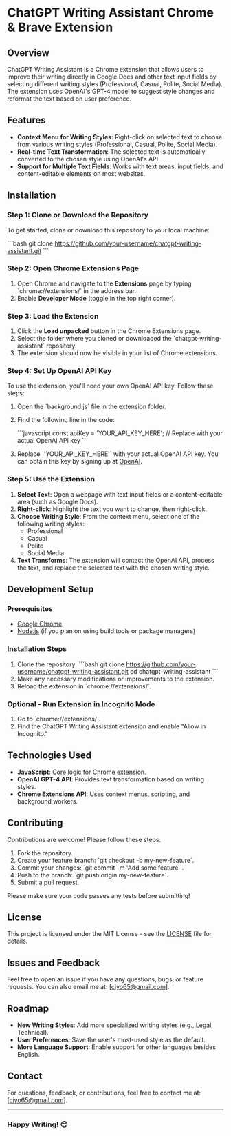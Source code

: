 
# ChatGPT Writing Assistant Chrome & Brave Extension

## Overview

ChatGPT Writing Assistant is a Chrome extension that allows users to improve their writing directly in Google Docs and other text input fields by selecting different writing styles (Professional, Casual, Polite, Social Media). The extension uses OpenAI's GPT-4 model to suggest style changes and reformat the text based on user preference.

## Features

- **Context Menu for Writing Styles**: Right-click on selected text to choose from various writing styles (Professional, Casual, Polite, Social Media).
- **Real-time Text Transformation**: The selected text is automatically converted to the chosen style using OpenAI's API.
- **Support for Multiple Text Fields**: Works with text areas, input fields, and content-editable elements on most websites.

## Installation

### Step 1: Clone or Download the Repository

To get started, clone or download this repository to your local machine:

\`\`\`bash
git clone https://github.com/your-username/chatgpt-writing-assistant.git
\`\`\`

### Step 2: Open Chrome Extensions Page

1. Open Chrome and navigate to the **Extensions** page by typing \`chrome://extensions/\` in the address bar.
2. Enable **Developer Mode** (toggle in the top right corner).

### Step 3: Load the Extension

1. Click the **Load unpacked** button in the Chrome Extensions page.
2. Select the folder where you cloned or downloaded the \`chatgpt-writing-assistant\` repository.
3. The extension should now be visible in your list of Chrome extensions.

### Step 4: Set Up OpenAI API Key

To use the extension, you'll need your own OpenAI API key. Follow these steps:

1. Open the \`background.js\` file in the extension folder.
2. Find the following line in the code:

   \`\`\`javascript
   const apiKey = 'YOUR_API_KEY_HERE';  // Replace with your actual OpenAI API key
   \`\`\`

3. Replace \`'YOUR_API_KEY_HERE'\` with your actual OpenAI API key. You can obtain this key by signing up at [OpenAI](https://platform.openai.com).

### Step 5: Use the Extension

1. **Select Text**: Open a webpage with text input fields or a content-editable area (such as Google Docs).
2. **Right-click**: Highlight the text you want to change, then right-click.
3. **Choose Writing Style**: From the context menu, select one of the following writing styles:
   - Professional
   - Casual
   - Polite
   - Social Media
4. **Text Transforms**: The extension will contact the OpenAI API, process the text, and replace the selected text with the chosen writing style.


## Development Setup

### Prerequisites

- [Google Chrome](https://www.google.com/chrome/)
- [Node.js](https://nodejs.org/) (if you plan on using build tools or package managers)

### Installation Steps

1. Clone the repository:
   \`\`\`bash
   git clone https://github.com/your-username/chatgpt-writing-assistant.git
   cd chatgpt-writing-assistant
   \`\`\`
2. Make any necessary modifications or improvements to the extension.
3. Reload the extension in \`chrome://extensions/\`.

### Optional - Run Extension in Incognito Mode

1. Go to \`chrome://extensions/\`.
2. Find the ChatGPT Writing Assistant extension and enable "Allow in Incognito."

## Technologies Used

- **JavaScript**: Core logic for Chrome extension.
- **OpenAI GPT-4 API**: Provides text transformation based on writing styles.
- **Chrome Extensions API**: Uses context menus, scripting, and background workers.

## Contributing

Contributions are welcome! Please follow these steps:

1. Fork the repository.
2. Create your feature branch: \`git checkout -b my-new-feature\`.
3. Commit your changes: \`git commit -m 'Add some feature'\`.
4. Push to the branch: \`git push origin my-new-feature\`.
5. Submit a pull request.

Please make sure your code passes any tests before submitting!

## License

This project is licensed under the MIT License - see the [LICENSE](LICENSE) file for details.

## Issues and Feedback

Feel free to open an issue if you have any questions, bugs, or feature requests. You can also email me at: [ciyo65@gmail.com].

## Roadmap

- **New Writing Styles**: Add more specialized writing styles (e.g., Legal, Technical).
- **User Preferences**: Save the user's most-used style as the default.
- **More Language Support**: Enable support for other languages besides English.

## Contact

For questions, feedback, or contributions, feel free to contact me at: [ciyo65@gmail.com].

---

### Happy Writing! 😊
